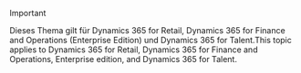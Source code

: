 > [!IMPORTANT]
> <span data-ttu-id="bb51b-101">Dieses Thema gilt für Dynamics 365 for Retail, Dynamics 365 for Finance and Operations (Enterprise Edition) und Dynamics 365 for Talent.</span><span class="sxs-lookup"><span data-stu-id="bb51b-101">This topic applies to Dynamics 365 for Retail, Dynamics 365 for Finance and Operations, Enterprise edition, and Dynamics 365 for Talent.</span></span>
